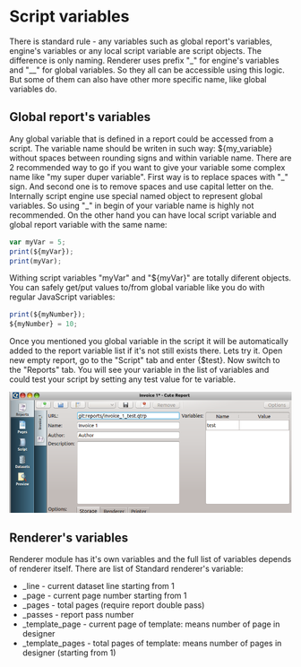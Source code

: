 Script variables
====================

There is standard rule - any variables such as global report's variables, engine's variables or any local script variable are script objects. The difference is only naming. Renderer uses prefix "\_" for engine's variables and "\_\_" for global variables. So they all can be accessible using this logic. But some of them can also have other more specific name, like global variables do.

Global report's variables
---------

Any global variable that is defined in a report could be accessed from a script. The variable name should be writen in such way: ${my\_variable} without spaces between rounding signs and within variable name. There are 2 recommended way to go if you want to give your variable some complex name like "my super duper variable". First way is to replace spaces with "\_" sign. And second one is to remove spaces and use capital letter on the. Internally script engine use special named object to represent global variables. So using "\_" in begin of your variable name is highly not recommended. On the other hand you can have local script variable and global report variable with the same name:
```JavaScript
var myVar = 5;
print(${myVar});
print(myVar);
```
Withing script variables "myVar" and "${myVar}" are totally diferent objects. You can safely get/put values to/from global variable like you do with regular JavaScript variables:
```JavaScript
print(${myNumber});
${myNumber} = 10;
```

Once you mentioned you global variable in the script it will be automatically added to the report variable list if it's not still exists there. Lets try it.
Open new empty report, go to the "Script" tab and enter {$test}. Now switch to the "Reports" tab. You will see your variable in the list of variables and could test your script by setting any test value for te variable.

![GlobalVariablesList]

Renderer's variables
---------

Renderer module has it's own variables and the full list of variables depends of renderer itself.
There are list of Standard renderer's variable:
 * _line - current dataset line starting from 1
 * _page - current page number starting from 1
 * _pages - total pages (require report double pass)
 * _passes - report pass number
 * \_template_page - current page of template: means number of page in designer
 * \_template_pages - total pages of template: means number of pages in designer (starting from 1)


[GlobalVariablesList]:../images/script_2.png
